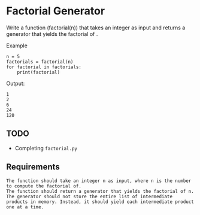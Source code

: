 # Factorial Generator

Write a function (factorial(n)) that takes an integer as input and returns a generator that yields the factorial of .

Example

    n = 5
    factorials = factorial(n)
    for factorial in factorials:
        print(factorial)

Output:

    1
    2
    6
    24
    120

## TODO

- Completing `factorial.py`

## Requirements

    The function should take an integer n as input, where n is the number to compute the factorial of.
    The function should return a generator that yields the factorial of n.
    The generator should not store the entire list of intermediate products in memory. Instead, it should yield each intermediate product one at a time.